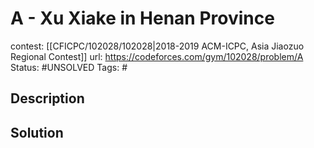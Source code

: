# A - Xu Xiake in Henan Province

contest: [[CFICPC/102028/102028|2018-2019 ACM-ICPC, Asia Jiaozuo Regional Contest]]
url: https://codeforces.com/gym/102028/problem/A
Status: #UNSOLVED
Tags: #

## Description

## Solution

